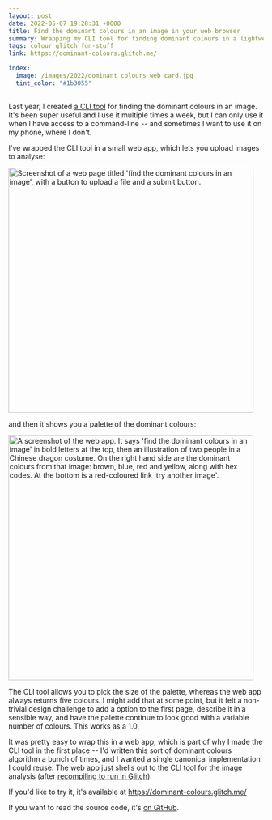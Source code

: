 ```yaml
---
layout: post
date: 2022-05-07 19:28:31 +0000
title: Find the dominant colours in an image in your web browser
summary: Wrapping my CLI tool for finding dominant colours in a lightweight web app.
tags: colour glitch fun-stuff
link: https://dominant-colours.glitch.me/

index:
  image: /images/2022/dominant_colours_web_card.jpg
  tint_color: "#1b3055"
---
```


Last year, I created [a CLI tool][cli] for finding the dominant colours in an image.
It's been super useful and I use it multiple times a week, but I can only use it when I have access to a command-line -- and sometimes I want to use it on my phone, where I don't.

I've wrapped the CLI tool in a small web app, which lets you upload images to analyse:

<img src="/images/2022/dominant_colours_landing.png" style="width: 484px;" alt="Screenshot of a web page titled 'find the dominant colours in an image', with a button to upload a file and a submit button.">

and then it shows you a palette of the dominant colours:

<img src="/images/2022/dominant_colours_screenshot.png" style="width: 484px;" alt="A screenshot of the web app. It says 'find the dominant colours in an image' in bold letters at the top, then an illustration of two people in a Chinese dragon costume. On the right hand side are the dominant colours from that image: brown, blue, red and yellow, along with hex codes. At the bottom is a red-coloured link 'try another image'.">

The CLI tool allows you to pick the size of the palette, whereas the web app always returns five colours.
I might add that at some point, but it felt a non-trivial design challenge to add a option to the first page, describe it in a sensible way, and have the palette continue to look good with a variable number of colours.
This works as a 1.0.

It was pretty easy to wrap this in a web app, which is part of why I made the CLI tool in the first place -- I'd written this sort of dominant colours algorithm a bunch of times, and I wanted a single canonical implementation I could reuse.
The web app just shells out to the CLI tool for the image analysis (after [recompiling to run in Glitch][recompiling]).

If you'd like to try it, it's available at <https://dominant-colours.glitch.me/>

If you want to read the source code, it's [on GitHub][github].

[cli]: /2021/11/dominant-colours/
[recompiling]: /2022/05/rust-on-glitch/
[github]: https://github.com/alexwlchan/dominant_colours/tree/main/webapp
